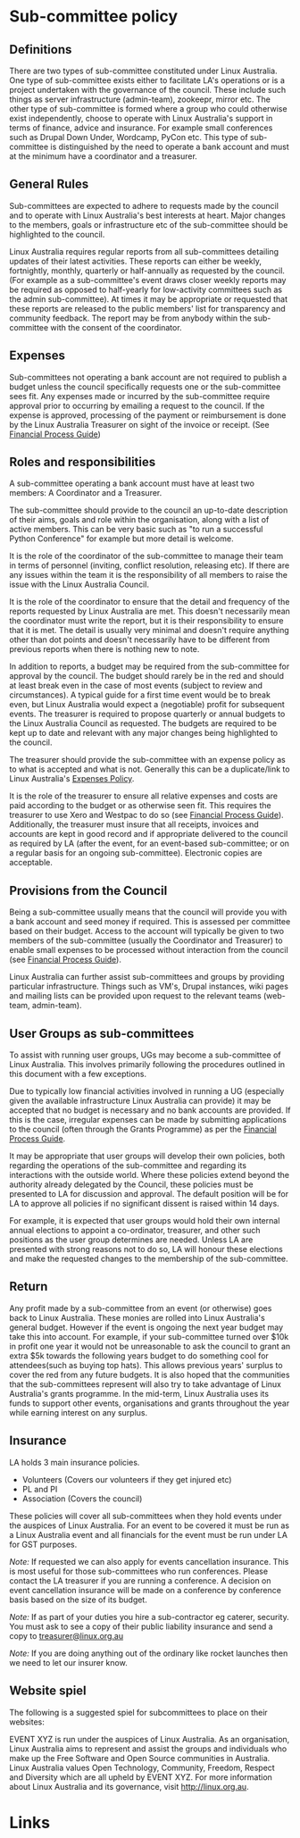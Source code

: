 Sub-committee policy
====================

Definitions
-----------

There are two types of sub-committee constituted under Linux Australia. One
type of sub-committee exists either to facilitate LA's operations or is a
project undertaken with the governance of the council. These include such
things as server infrastructure (admin-team), zookeepr, mirror etc. The other
type of sub-committee is formed where a group who could otherwise exist
independently, choose to operate with Linux Australia's support in terms of
finance, advice and insurance. For example small conferences such as Drupal
Down Under, Wordcamp, PyCon etc. This type of sub-committee is distinguished
by the need to operate a bank account and must at the minimum have a
coordinator and a treasurer.

General Rules
-------------

Sub-committees are expected to adhere to requests made by the council and to
operate with Linux Australia's best interests at heart. Major changes to the
members, goals or infrastructure etc of the sub-committee should be
highlighted to the council.

Linux Australia requires regular reports from all sub-committees detailing
updates of their latest activities. These reports can either be weekly,
fortnightly, monthly, quarterly or half-annually as requested by the council.
(For example as a sub-committee's event draws closer weekly reports may be
required as opposed to half-yearly for low-activity committees such as the
admin sub-committee). At times it may be appropriate or requested that these
reports are released to the public members' list for transparency and
community feedback. The report may be from anybody within the sub-committee
with the consent of the coordinator.

Expenses
--------

Sub-committees not operating a bank account are not required to publish a
budget unless the council specifically requests one or the sub-committee sees
fit. Any expenses made or incurred by the sub-committee require approval prior
to occurring by emailing a request to the council. If the expense is approved,
processing of the payment or reimbursement is done by the Linux Australia
Treasurer on sight of the invoice or receipt. (See
[Financial Process Guide][FPG])

Roles and responsibilities
--------------------------

A sub-committee operating a bank account must have at least two members: A
Coordinator and a Treasurer.

The sub-committee should provide to the council an up-to-date description of
their aims, goals and role within the organisation, along with a list of
active members. This can be very basic such as "to run a successful Python
Conference" for example but more detail is welcome.

It is the role of the coordinator of the sub-committee to manage their team in
terms of personnel (inviting, conflict resolution, releasing etc). If there
are any issues within the team it is the responsibility of all members to
raise the issue with the Linux Australia Council.

It is the role of the coordinator to ensure that the detail and frequency of
the reports requested by Linux Australia are met. This doesn't necessarily
mean the coordinator must write the report, but it is their responsibility to
ensure that it is met. The detail is usually very minimal and doesn't require
anything other than dot points and doesn't necessarily have to be different
from previous reports when there is nothing new to note.

In addition to reports, a budget may be required from the sub-committee for
approval by the council. The budget should rarely be in the red and should at
least break even in the case of most events (subject to review and
circumstances). A typical guide for a first time event would be to break even,
but Linux Australia would expect a (negotiable) profit for subsequent events.
The treasurer is required to propose quarterly or annual budgets to the Linux
Australia Council as requested. The budgets are required to be kept up to date
and relevant with any major changes being highlighted to the council.

The treasurer should provide the sub-committee with an expense policy as to
what is accepted and what is not. Generally this can be a duplicate/link to
Linux Australia's [Expenses Policy][EP].

It is the role of the treasurer to ensure all relative expenses and costs are
paid according to the budget or as otherwise seen fit. This requires the
treasurer to use Xero and Westpac to do so (see
[Financial Process Guide][FPG]). Additionally, the treasurer must insure that
all receipts, invoices and accounts are kept in good record and if appropriate
delivered to the council as required by LA (after the event, for an
event-based sub-committee; or on a regular basis for an ongoing
sub-committee). Electronic copies are acceptable.

Provisions from the Council
---------------------------

Being a sub-committee usually means that the council will provide you with a
bank account and seed money if required. This is assessed per committee based
on their budget. Access to the account will typically be given to two members
of the sub-committee (usually the Coordinator and Treasurer) to enable small
expenses to be processed without interaction from the council (see
[Financial Process Guide][FPG]).

Linux Australia can further assist sub-committees and groups by providing
particular infrastructure. Things such as VM's, Drupal instances, wiki pages
and mailing lists can be provided upon request to the relevant teams
(web-team, admin-team).

User Groups as sub-committees
-----------------------------

To assist with running user groups, UGs may become a sub-committee of Linux
Australia. This involves primarily following the procedures outlined in this
document with a few exceptions.

Due to typically low financial activities involved in running a UG (especially
given the available infrastructure Linux Australia can provide) it may be
accepted that no budget is necessary and no bank accounts are provided. If
this is the case, irregular expenses can be made by submitting applications to
the council (often through the Grants Programme) as per the
[Financial Process Guide][FPG].

It may be appropriate that user groups will develop their own policies, both
regarding the operations of the sub-committee and regarding its interactions
with the outside world. Where these policies extend beyond the authority
already delegated by the Council, these policies must be presented to LA for
discussion and approval. The default position will be for LA to approve all
policies if no significant dissent is raised within 14 days.

For example, it is expected that user groups would hold their own internal
annual elections to appoint a co-ordinator, treasurer, and other such
positions as the user group determines are needed. Unless LA are presented
with strong reasons not to do so, LA will honour these elections and make the
requested changes to the membership of the sub-committee.

Return
------

Any profit made by a sub-committee from an event (or otherwise) goes back to
Linux Australia. These monies are rolled into Linux Australia's general
budget. However if the event is ongoing the next year budget may take this
into account. For example, if your sub-committee turned over $10k in profit
one year it would not be unreasonable to ask the council to grant an extra $5k
towards the following years budget to do something cool for attendees(such as
buying top hats). This allows previous years' surplus to cover the red from
any future budgets. It is also hoped that the communities that the
sub-committees represent will also try to take advantage of Linux Australia's
grants programme. In the mid-term, Linux Australia uses its funds to support
other events, organisations and grants throughout the year while earning
interest on any surplus.

Insurance
---------

LA holds 3 main insurance policies.
* Volunteers (Covers our volunteers if they get injured etc)
* PL and PI
* Association (Covers the council)

These policies will cover all sub-committees when they hold events under the
auspices of Linux Australia. For an event to be covered it must be run as a
Linux Australia event and all financials for the event must be run under LA
for GST purposes.

*Note:* If requested we can also apply for events cancellation insurance. This
is most useful for those sub-committees who run conferences. Please contact
the LA treasurer if you are running a conference. A decision on event
cancellation insurance will be made on a conference by conference basis based
on the size of its budget.

*Note:* If as part of your duties you hire a sub-contractor eg caterer,
security. You must ask to see a copy of their public liability insurance and
send a copy to treasurer@linux.org.au

*Note:* If you are doing anything out of the ordinary like rocket launches
then we need to let our insurer know.

Website spiel
-------------

The following is a suggested spiel for subcommittees to place on their
websites:

EVENT XYZ is run under the auspices of Linux Australia. As an organisation,
Linux Australia aims to represent and assist the groups and individuals who
make up the Free Software and Open Source communities in Australia. Linux
Australia values Open Technology, Community, Freedom, Respect and Diversity
which are all upheld by EVENT XYZ. For more information about Linux Australia
and its governance, visit http://linux.org.au.

Links
=====
[FPG]: http://linux.org.au/policies/financial-procedure-guide "Financial Process Guide"
[EP]: https://github.com/linuxaustralia/constitution_and_policies/blob/master/expense_policy.md "Expenses Policy"